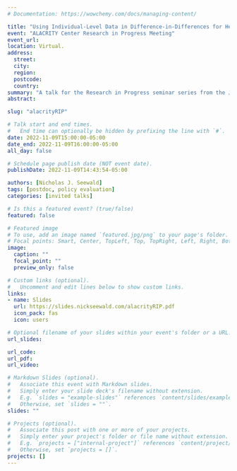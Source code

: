 ```yaml
---
# Documentation: https://wowchemy.com/docs/managing-content/

title: "Using Individual-Level Data in Difference-in-Differences for Health Policy and Service Evaluation"
event: "ALACRITY Center Research in Progress Meeting"
event_url:
location: Virtual.
address:
  street:
  city:
  region:
  postcode:
  country:
summary: "A talk for the Research in Progress seminar series from the Johns Hopkins ALACRITY Center for Health and Longeivty in Mental Illness. I provide an overview of difference-in-differences (DiD), highlight a challenge (and solution) that arises when using individual-level data in DiD analyses, and offer guidance on when and how individual-level data is useful."
abstract:

slug: "alacrityRIP"

# Talk start and end times.
#   End time can optionally be hidden by prefixing the line with `#`.
date: 2022-11-09T15:00:00-05:00
date_end: 2022-11-09T16:00:00-05:00
all_day: false

# Schedule page publish date (NOT event date).
publishDate: 2022-11-09T14:43:54-05:00

authors: [Nicholas J. Seewald]
tags: [postdoc, policy evaluation]
categories: [invited talks]

# Is this a featured event? (true/false)
featured: false

# Featured image
# To use, add an image named `featured.jpg/png` to your page's folder. 
# Focal points: Smart, Center, TopLeft, Top, TopRight, Left, Right, BottomLeft, Bottom, BottomRight.
image:
  caption: ""
  focal_point: ""
  preview_only: false

# Custom links (optional).
#   Uncomment and edit lines below to show custom links.
links:
- name: Slides
  url: https://slides.nickseewald.com/alacrityRIP.pdf
  icon_pack: fas
  icon: users

# Optional filename of your slides within your event's folder or a URL.
url_slides:

url_code:
url_pdf:
url_video:

# Markdown Slides (optional).
#   Associate this event with Markdown slides.
#   Simply enter your slide deck's filename without extension.
#   E.g. `slides = "example-slides"` references `content/slides/example-slides.md`.
#   Otherwise, set `slides = ""`.
slides: ""

# Projects (optional).
#   Associate this post with one or more of your projects.
#   Simply enter your project's folder or file name without extension.
#   E.g. `projects = ["internal-project"]` references `content/project/deep-learning/index.md`.
#   Otherwise, set `projects = []`.
projects: []
---
```

